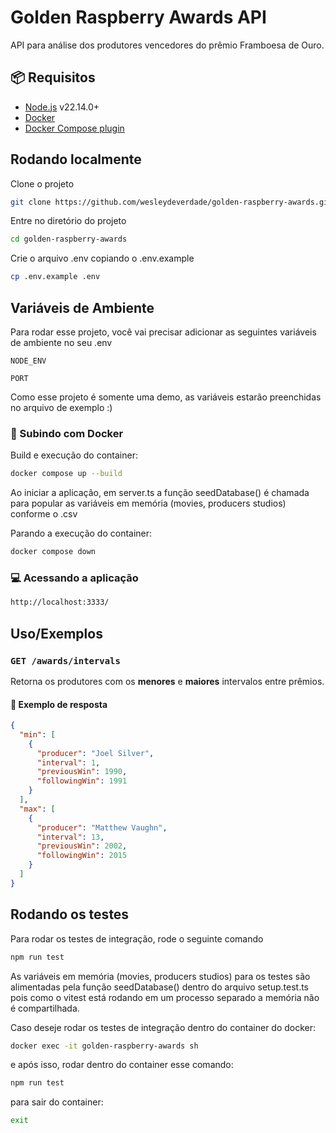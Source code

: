 # Golden Raspberry Awards API

API para análise dos produtores vencedores do prêmio Framboesa de Ouro.

## 📦 Requisitos

- [Node.js](https://nodejs.org/) v22.14.0+
- [Docker](https://www.docker.com/)
- [Docker Compose plugin](https://docs.docker.com/compose/install/)

## Rodando localmente

Clone o projeto

```bash
git clone https://github.com/wesleydeverdade/golden-raspberry-awards.git
```

Entre no diretório do projeto

```bash
cd golden-raspberry-awards
```

Crie o arquivo .env copiando o .env.example

```bash
cp .env.example .env
```

## Variáveis de Ambiente

Para rodar esse projeto, você vai precisar adicionar as seguintes variáveis de ambiente no seu .env

`NODE_ENV`

`PORT`

Como esse projeto é somente uma demo, as variáveis estarão preenchidas no arquivo de exemplo :)

### 🚀 Subindo com Docker

Build e execução do container:

```bash
docker compose up --build
```

Ao iniciar a aplicação, em server.ts a função seedDatabase() é chamada para popular as variáveis em memória (movies, producers studios) conforme o .csv

Parando a execução do container:

```bash
docker compose down
```

### 💻 Acessando a aplicação

```bash
http://localhost:3333/
```

## Uso/Exemplos

### `GET /awards/intervals`

Retorna os produtores com os **menores** e **maiores** intervalos entre prêmios.

#### 🔄 Exemplo de resposta

```json
{
  "min": [
    {
      "producer": "Joel Silver",
      "interval": 1,
      "previousWin": 1990,
      "followingWin": 1991
    }
  ],
  "max": [
    {
      "producer": "Matthew Vaughn",
      "interval": 13,
      "previousWin": 2002,
      "followingWin": 2015
    }
  ]
}
```

## Rodando os testes

Para rodar os testes de integração, rode o seguinte comando

```bash
npm run test
```

As variáveis em memória (movies, producers studios) para os testes são alimentadas pela função seedDatabase() dentro do arquivo setup.test.ts pois como o vitest está rodando em um processo separado a memória não é compartilhada.

Caso deseje rodar os testes de integração dentro do container do docker:

```bash
docker exec -it golden-raspberry-awards sh
```

e após isso, rodar dentro do container esse comando:

```bash
npm run test
```

para sair do container:

```bash
exit
```
